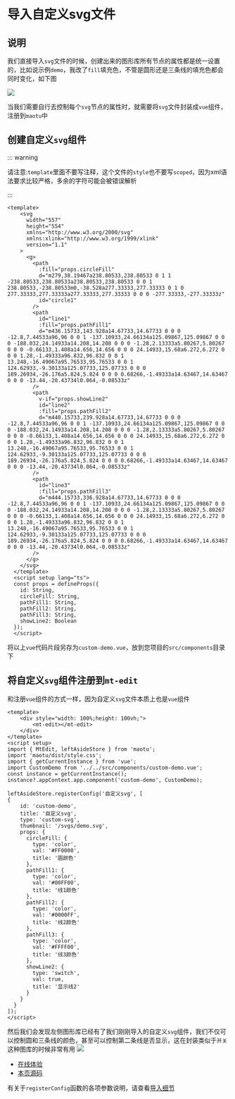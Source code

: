 # 导入自定义svg文件

## 说明

我们直接导入`svg`文件的时候，创建出来的图形库所有节点的属性都是统一设置的，比如说示例`demo`，我改了`fill`填充色，不管是圆形还是三条线的填充色都会同时变化，如下图

![](/base/import-custom-svg.gif)

当我们需要自行去控制每个`svg`节点的属性时，就需要将`svg`文件封装成`vue`组件，注册到`maotu`中

## 创建自定义`svg`组件

::: warning

请注意:`template`里面不要写注释，这个文件的`style`也不要写`scoped`，因为xml语法要求比较严格，多余的字符可能会被错误解析

:::

```vue
<template>
    <svg
      width="557"
      height="554"
      xmlns="http://www.w3.org/2000/svg"
      xmlns:xlink="http://www.w3.org/1999/xlink"
      version="1.1"
    >
      <g>
        <path
          :fill="props.circleFill"
          d="m279,38.19467a238.80533,238.80533 0 1 1 -238.80533,238.80533a238.80533,238.80533 0 0 1 238.80533,-238.80533m0,-38.528a277.33333,277.33333 0 1 0 277.33333,277.33333a277.33333,277.33333 0 0 0 -277.33333,-277.33333z"
          id="circle1"
        />
        <path
          id="line1"
          :fill="props.pathFill1"
          d="m436.15733,143.928a14.67733,14.67733 0 0 0 -12.8,7.44533a96,96 0 0 1 -137.10933,24.66134a125.09867,125.09867 0 0 0 -188.032,24.14933a14.208,14.208 0 0 0 -1.28,2.13333a5.80267,5.80267 0 0 0 -0.66133,1.408a14.656,14.656 0 0 0 24.14933,15.68a6.272,6.272 0 0 0 1.28,-1.49333a96.832,96.832 0 0 1 13.248,-16.49067a95.76533,95.76533 0 0 1 124.62933,-9.30133a125.07733,125.07733 0 0 0 189.26934,-26.176a5.824,5.824 0 0 0 0.68266,-1.49333a14.63467,14.63467 0 0 0 -13.44,-20.43734l0.064,-0.08533z"
        />
        <path
          v-if="props.showLine2"
          id="line2"
          :fill="props.pathFill2"
          d="m440.15733,239.928a14.67733,14.67733 0 0 0 -12.8,7.44533a96,96 0 0 1 -137.10933,24.66134a125.09867,125.09867 0 0 0 -188.032,24.14933a14.208,14.208 0 0 0 -1.28,2.13333a5.80267,5.80267 0 0 0 -0.66133,1.408a14.656,14.656 0 0 0 24.14933,15.68a6.272,6.272 0 0 0 1.28,-1.49333a96.832,96.832 0 0 1 13.248,-16.49067a95.76533,95.76533 0 0 1 124.62933,-9.30133a125.07733,125.07733 0 0 0 189.26934,-26.176a5.824,5.824 0 0 0 0.68266,-1.49333a14.63467,14.63467 0 0 0 -13.44,-20.43734l0.064,-0.08533z"
        />
        <path
          id="line3"
          :fill="props.pathFill3"
          d="m444.15733,336.928a14.67733,14.67733 0 0 0 -12.8,7.44533a96,96 0 0 1 -137.10933,24.66134a125.09867,125.09867 0 0 0 -188.032,24.14933a14.208,14.208 0 0 0 -1.28,2.13333a5.80267,5.80267 0 0 0 -0.66133,1.408a14.656,14.656 0 0 0 24.14933,15.68a6.272,6.272 0 0 0 1.28,-1.49333a96.832,96.832 0 0 1 13.248,-16.49067a95.76533,95.76533 0 0 1 124.62933,-9.30133a125.07733,125.07733 0 0 0 189.26934,-26.176a5.824,5.824 0 0 0 0.68266,-1.49333a14.63467,14.63467 0 0 0 -13.44,-20.43734l0.064,-0.08533z"
        />
      </g>
    </svg>
  </template>
  <script setup lang="ts">
  const props = defineProps({
    id: String,
    circleFill: String,
    pathFill1: String,
    pathFill2: String,
    pathFill3: String,
    showLine2: Boolean
  });
  </script>

```

将以上`vue`代码片段另存为`custom-demo.vue`，放到您项目的`src/components`目录下

## 将自定义`svg`组件注册到`mt-edit`

和注册`vue`组件的方式一样，因为自定义`svg`文件本质上也是`vue`组件

```vue
<template>
    <div style="width: 100%;height: 100vh;">
        <mt-edit></mt-edit>
    </div>
</template>
<script setup>
import { MtEdit, leftAsideStore } from 'maotu';
import 'maotu/dist/style.css';
import { getCurrentInstance } from 'vue';
import CustomDemo from '../../src/components/custom-demo.vue';
const instance = getCurrentInstance();
instance?.appContext.app.component('custom-demo', CustomDemo);

leftAsideStore.registerConfig('自定义svg', [
{
    id: 'custom-demo',
    title: '自定义svg',
    type: 'custom-svg',
    thumbnail: '/svgs/demo.svg',
    props: {
      circleFill: {
        type: 'color',
        val: '#FF0000',
        title: '圆颜色'
      },
      pathFill1: {
        type: 'color',
        val: '#00FF00',
        title: '线1颜色'
      },
      pathFill2: {
        type: 'color',
        val: '#0000FF',
        title: '线2颜色'
      },
      pathFill3: {
        type: 'color',
        val: '#FFFF00',
        title: '线3颜色'
      },
      showLine2: {
        type: 'switch',
        val: true,
        title: '显示线2'
      }
    }
  }
]);
</script>
```
然后我们会发现左侧图形库已经有了我们刚刚导入的自定义`svg`组件，我们不仅可以控制圆和三条线的颜色，甚至可以控制第二条线是否显示，这在封装类似于`开关`这种图库的时候非常有用
![](/base/import-custom-svg1.gif)

- [在线体验](/demo/base/import-custom-svg.md)
- [本页源码](https://github.com/yaolunmao/maotu-docs/blob/main/demo/base/import-custom-svg.vue)


有关于`registerConfig`函数的各项参数说明，请查看[导入细节](/guide/base/import-details.md)